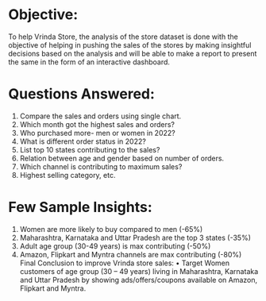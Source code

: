 
# Objective:

To help Vrinda Store, the analysis of the store dataset is done with the objective of helping in pushing the sales of the stores by making insightful decisions based on the analysis and will be able to make a report to present the same in the form of an interactive dashboard.

# Questions Answered: 
1.	Compare the sales and orders using single chart.
2.	Which month got the highest sales and orders?
3.	Who purchased more- men or women in 2022?
4.	What is different order status in 2022?
5.	List top 10 states contributing to the sales?
6.	Relation between age and gender based on number of orders.
7.	Which channel is contributing to maximum sales?
8.	Highest selling category, etc.


# Few Sample Insights: 
1.	Women are more likely to buy compared to men (-65%)
2.	Maharashtra, Karnataka and Uttar Pradesh are the top 3 states (-35%)
3.	Adult age group (30-49 years) is max contributing (-50%)
4.	Amazon, Flipkart and Myntra channels are max contributing (-80%)
Final Conclusion to improve Vrinda store sales:
•	Target Women customers of age group (30 – 49 years) living in Maharashtra, Karnataka and Uttar Pradesh by showing ads/offers/coupons available on Amazon, Flipkart and Myntra.


